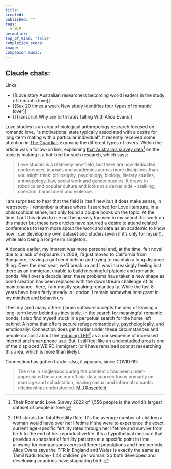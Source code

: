```yaml
---
title: 
created: 
published: ""
tags:
  - WiP
permalink: 
top_of_mind: "false"
completion_score: 
image: 
companion music:
---
```

Claude chats:
- 

Links:
- [[Love story Australian researchers becoming world leaders in the study of romantic love]]
- [[Sex 20 times a week New study identifies four types of romantic lover]]
- [[Transcript Why are birth rates falling With Alice Evans]]

Love studies is an area of biological anthropology research focused on romantic love, “a motivational state typically associated with a desire for long-term mating with a particular individual”. It recently received some attention in [The Guardian](https://www.theguardian.com/lifeandstyle/2025/mar/01/sex-20-times-a-week-new-study-identifies-four-types-of-romantic-lover) exposing the different types of lovers. Within the article was a follow-on link, explaining [that Australia’s survey data[^2] on the topic is making it a hot-bed for such research](https://www.theguardian.com/lifeandstyle/2024/jan/15/love-story-australian-researchers-becoming-world-leaders-in-the-study-of-romantic-love), which says:
> Love studies is a relatively new field, but there are now dedicated conferences, journals and academics across more disciplines than you might think: philosophy, psychology, biology, literary studies, anthropology, law, social work and gender studies. It draws in robotics and popular culture and looks at a darker side – stalking, coercion, harassment and violence.

I am surprised to hear that the field is itself new but it does make sense, in retrospect- I remember a phase where I searched for Love literature, in a philosophical sense, but only found a couple books on the topic. At the time, I put this down to me not being very focused in my search for work on this matter but these two articles have spurred a desire to attend related conferences to learn more about the work and data as an academic to know how I can develop my own dataset and studies (even if it’s only for myself), while also being a long-term singleton.

A decade earlier, my interest was more personal and, at the time, felt novel due to a lack of exposure. In 2009, I’d just moved to California from Bangalore, leaving a girlfriend behind and trying to maintain a long distance thing. Over the next year, we’d break up and I was increasingly feeling lost there as an immigrant unable to build meaningful platonic and romantic bonds. Well over a decade later, these problems have taken a new shape as bond creation has been replaced with the downstream challenge of its maintenance- here, I am mostly speaking romantically. While the last 8 years have been fairly steady in London, I remain somewhat immigrant in my mindset and behaviours.

I feel my (and many others’) brain software accepts the idea of leaving a long-term lover behind as inevitable. In the search for meaningful romantic bonds, I also find myself stuck in a perpetual search for the home left behind. A home that offers secure refuge romantically, psychologically, and emotionally. Connection does get harder under these circumstances and people do posit about the [reducing TFR](https://www.ft.com/content/cef1c8b4-b278-425a-88b4-99d37bd4439b)[^1] as a consequence of increased internet and smartphone use. But, I still feel like an understudied area is one of the displaced WEIRD immigrant (or I have remained poor at researching this area, which is more than likely).

Connection has gotten harder also, it appears, since COVID-19:
> The rise in singlehood during the pandemic has been under-appreciated because our official data sources focus primarily on marriage and cohabitation, leaving casual and informal romantic relationships understudied.
> [M J Rosenfeld](https://journals.sagepub.com/doi/abs/10.1177/0192513X251322128)

[^1]: TFR stands for Total Fertility Rate. It's the average number of children a woman would have over her lifetime if she were to experience the exact current age-specific fertility rates through her lifetime and survive from birth to the end of her reproductive life. It's a hypothetical measure that provides a snapshot of fertility patterns at a specific point in time, allowing for comparisons across different populations and time periods.​​​​​​​​​​​​​​​​ Alice Evans says the TFR in England and Wales is exactly the same as Tamil Nadu today- 1.44 children per woman. So both developed and developing countries have stagnating birth.

[^2]:  Their [Romantic Love Survey 2022](https://www.theguardian.com/lifeandstyle/2024/jan/15/love-story-australian-researchers-becoming-world-leaders-in-the-study-of-romantic-love) of 1,556 people is the world’s largest dataset of people in love.
